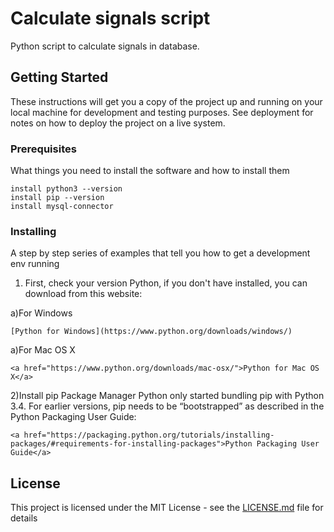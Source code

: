 # Calculate signals script

Python script to calculate signals in database.

## Getting Started

These instructions will get you a copy of the project up and running on your local machine for development and testing purposes. See deployment for notes on how to deploy the project on a live system.

### Prerequisites

What things you need to install the software and how to install them

```
install python3 --version
install pip --version
install mysql-connector
```

### Installing

A step by step series of examples that tell you how to get a development env running

1) First, check your version Python, if you don't have installed, you can download from this website: 

a)For Windows
```
[Python for Windows](https://www.python.org/downloads/windows/)
```
a)For Mac OS X
```
<a href="https://www.python.org/downloads/mac-osx/">Python for Mac OS X</a>
```

2)Install pip Package Manager
	Python only started bundling pip with Python 3.4. For earlier versions, pip needs to be “bootstrapped” as described in the Python Packaging User Guide:
```
<a href="https://packaging.python.org/tutorials/installing-packages/#requirements-for-installing-packages">Python Packaging User Guide</a>
```

## License

This project is licensed under the MIT License - see the [LICENSE.md](LICENSE.md) file for details



